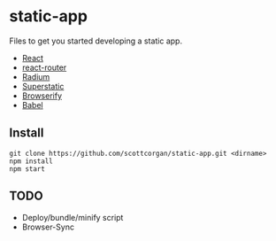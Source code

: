 # static-app

Files to get you started developing a static app.

* [React](https://github.com/facebook/react)
* [react-router](https://github.com/rackt/react-router)
* [Radium](https://github.com/FormidableLabs/radium)
* [Superstatic](https://github.com/divshot/superstatic)
* [Browserify](https://github.com/substack/node-browserify)
* [Babel](https://babeljs.io/)

## Install

```
git clone https://github.com/scottcorgan/static-app.git <dirname>
npm install
npm start
```

## TODO

* Deploy/bundle/minify script
* Browser-Sync

